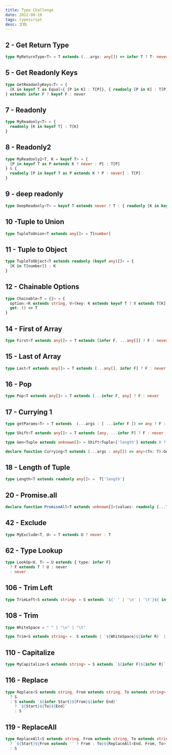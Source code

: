 ```yaml
---
title: Type Challenge
date: 2022-08-16
tags: typescript
desc: 文档
---
```


## 2 - Get Return Type
```ts
type MyReturnType<T> = T extends (...args: any[]) => infer T ? T: never
```

## 5 - Get Readonly Keys
```ts
type GetReadonlyKeys<T> = {
  [K in keyof T as Equal<{ [P in K] : T[P]}, { readonly [P in K] : T[P]}> extends true ? K : never] : T[K]
} extends infer F ? keyof F : never
```

## 7 - Readonly
```ts
type MyReadonly<T> = {
  readonly [K in keyof T] : T[K]
} 
```

## 8 - Readonly2
```ts 
type MyReadonly2<T, K = keyof T> = {
  [P in keyof T as P extends K ? never : P] : T[P]
} & {
  readonly [P in keyof T as P extends K ? P : never] : T[P]
}
```

## 9 - deep readonly
``` ts
type DeepReadonly<T> = keyof T extends never ? T : { readonly [K in keyof T]: DeepReadonly<T[K]>}
```

## 10 -Tuple to Union
```ts
type TupleToUnion<T extends any[]> = T[number]
```

## 11 - Tuple to Object
```ts
type TupleToObject<T extends readonly (keyof any)[]> = {
  [K in T[number]] : K
}
```

## 12 - Chainable Options
```ts
type Chainable<T = {}> = {
  option:<K extends string, V>(key: K extends keyof T ? V extends T[K] ? never : K : K, value: V) => Chainable<Omit<T,K> & Record<K,V>>
  get: () => T
}
```

## 14 - First of Array
```ts 
type First<T extends any[]> = T extends [infer F, ...any[]] ? F : never
```

## 15 - Last of Array
```ts 
type Last<T extends any[]> = T extends [...any[], infer F] ? F : never
```

## 16 - Pop
```ts 
type Pop<T extends any[]> = T extends [...infer F, any] ? F : never
```

## 17 - Currying 1
```ts 
type getParams<T> = T extends  (...args : [ ...infer F ]) => any ? F : never

type Shift<T extends any[]> = T extends [any, ...infer F] ? F : never

type Gen<Tuple extends unknown[]> = Shift<Tuple>['length'] extends 0 ? (a: Tuple[0]) => true : (a: Tuple[0]) => Gen<Shift<Tuple>>

declare function Currying<T extends (...args : any[]) => any>(fn: T):Gen<getParams<T>> 
```

## 18 - Length of Tuple
```ts
type Length<T extends readonly any[]> =  T['length']
```

## 20 - Promise.all
```ts 
declare function PromiseAll<T extends unknown[]>(values: readonly [...T]): Promise<{[ P in keyof T]: T[P] extends Promise<infer R> ? R : T[P]}>
```

## 42 - Exclude
```ts
type MyExclude<T, U> = T extends U ? never : T
```

## 62 - Type Lookup
```ts
type LookUp<U, T> = U extends { type: infer F} 
  ? F extends T ? U : never 
  : never
```

## 106 - Trim Left
```ts
type TrimLeft<S extends string> = S extends `${' ' | '\n' | '\t'}${ infer R}` ? TrimLeft<R> : S
```

## 108 - Trim
```ts 
type WhiteSpace = " " | "\n" | "\t"

type Trim<S extends string> =  S extends | `${WhiteSpace}${infer R}` | `${infer R}${WhiteSpace}` ? Trim<R> : S  
```

## 110 - Capitalize
```ts 
type MyCapitalize<S extends string> = S extends `${infer F}${infer R}` ? `${Uppercase<F>}${R}` : S
```

## 116 - Replace
```ts
type Replace<S extends string, From extends string, To extends string> = From extends '' 
  ? S 
  : S extends `${infer Start}${From}${infer End}`
    ? `${Start}${To}${End}`
    : S
```

## 119 - ReplaceAll
```ts 
type ReplaceAll<S extends string, From extends string, To extends string> = S extends `${infer Start}${From}${infer End}`
  ? `${Start}${From extends '' ? From : To}${ReplaceAll<End, From, To>}`
  : S
```
